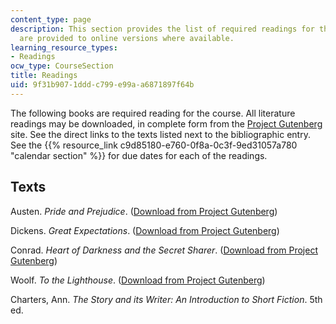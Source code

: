 ```yaml
---
content_type: page
description: This section provides the list of required readings for the course. Links
  are provided to online versions where available.
learning_resource_types:
- Readings
ocw_type: CourseSection
title: Readings
uid: 9f31b907-1ddd-c799-e99a-a6871897f64b
---
```


The following books are required reading for the course. All literature readings may be downloaded, in complete form from the [Project Gutenberg](http://www.gutenberg.org/) site. See the direct links to the texts listed next to the bibliographic entry. See the {{% resource_link c9d85180-e760-0f8a-0c3f-9ed31057a780 "calendar section" %}} for due dates for each of the readings.

Texts
-----

Austen. _Pride and Prejudice_. ([Download from Project Gutenberg](http://www.gutenberg.org/browse/BIBREC/BR1342.HTM))

Dickens. _Great Expectations_. ([Download from Project Gutenberg](http://www.gutenberg.org/browse/BIBREC/BR1400.HTM))

Conrad. _Heart of Darkness and the Secret Sharer_. ([Download from Project Gutenberg](http://www.gutenberg.org/browse/BIBREC/BR526.HTM))

Woolf. _To the Lighthouse_. ([Download from Project Gutenberg](http://gutenberg.net.au/pages/woolf.html))

Charters, Ann. _The Story and its Writer: An Introduction to Short Fiction_. 5th ed.